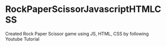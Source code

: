 # RockPaperScissorJavascriptHTMLCSS
Created Rock Paper Scissor game using JS, HTML, CSS by following Youtube Tutorial 
